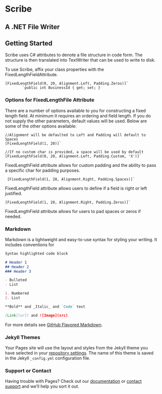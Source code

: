 # Scribe
## A .NET File Writer 

## Getting Started
  Scribe uses C# attributes to denote a file structure in code form. The structure is then translated into TextWriter that can be used to write to disk.

  To use Scribe, affix your class properties with the FixedLengthFieldAttribute.
```
[FixedLengthField(0, 20, Alignment.Left, Padding.Zeros)]`
        `public int BusinessId { get; set; }
```
### Options for FixedLengthFile Attribute

 There are a number of options available to you for constructing a fixed length field. At minimum it requires an ordering and field length. If you do not supply the other parameters, default values will be used. Below are some of the other options available:
 
 ```
 //Alignment will be defaulted to Left and Padding will default to Spaces
 [FixedLengthField(1, 20)]`
 ```
 
 ```
 //If no custom char is provided, a space will be used by default
 [FixedLengthField(0, 20, Alignment.Left, Padding.Custom, 'X')]`
 ```
  FixedLengthField attribute allows for custom padding and the ability to pass a specific char for padding purposes.
  
  ```
   [FixedLengthField(1, 20, Alignment.Right, Padding.Spaces)]`
  ```
  FixedLengthField attribute allows users to define if a field is right or left justified. 
  
  ```
  [FixedLengthField(1, 20, Alignment.Right, Padding.Zeros)]`
  ```
  FixedLengthField attribute allows for users to pad spaces or zeros if needed.
  

### Markdown

Markdown is a lightweight and easy-to-use syntax for styling your writing. It includes conventions for

```markdown
Syntax highlighted code block

# Header 1
## Header 2
### Header 3

- Bulleted
- List

1. Numbered
2. List

**Bold** and _Italic_ and `Code` text

[Link](url) and ![Image](src)
```

For more details see [GitHub Flavored Markdown](https://guides.github.com/features/mastering-markdown/).

### Jekyll Themes

Your Pages site will use the layout and styles from the Jekyll theme you have selected in your [repository settings](https://github.com/elliotschroeder/Scribe/settings). The name of this theme is saved in the Jekyll `_config.yml` configuration file.

### Support or Contact

Having trouble with Pages? Check out our [documentation](https://help.github.com/categories/github-pages-basics/) or [contact support](https://github.com/contact) and we’ll help you sort it out.
